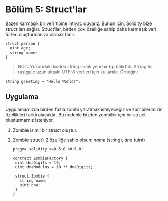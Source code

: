 # Bölüm 5: Struct'lar

Bazen karmaşık bir veri tipine ihtiyaç duyarız. Bunun için, Solidity bize _struct_'ları sağlar. Struct'lar, birden çok özelliğe sahip daha karmaşık veri türleri oluşturmanıza olanak tanır.

    struct person {
      uint age;
      string name;
    }
    
> NOT: Yukarıdaki kodda _string_ isimli yeni bir tip belirttik. String'ler rastgele uzunluktaki UTF-8 verileri için kullanılır. Örneğin:
    
    string greeting = "Hello World!";
    
## Uygulama

Uygulamamızda birden fazla zombi yaratmak isteyeceğiz ve zombilerimizin özellikleri farklı olacaktır. Bu nedenle bizden zombiler için bir struct oluşturmamız isteniyor.

1. Zombie isimli bir struct oluştur.
2. Zombie struct'ı 2 özelliğe sahip olsun: _name_ (string), _dna_ (uint)

       pragma solidity >=0.5.0 <0.6.0;
       
       contract ZombieFactory {
        uint dnaDigits = 16;
        uint dnaModulus = 10 ** dnaDigits;
        
        struct Zombie {
          string name;
          uint dna;
        }
       }
